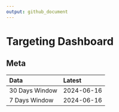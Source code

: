 ```yaml
---
output: github_document
---
```


# Targeting Dashboard



## Meta


|Data           |Latest     |
|:--------------|:----------|
|30 Days Window |2024-06-16 |
|7 Days Window  |2024-06-16 |
